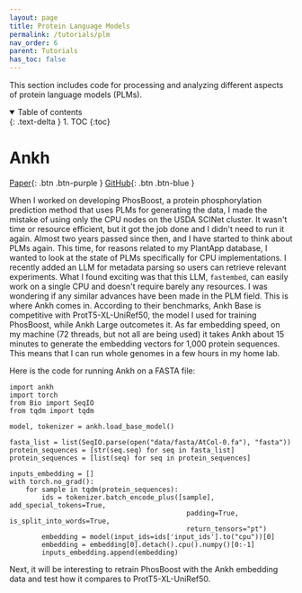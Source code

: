```yaml
---
layout: page
title: Protein Language Models
permalink: /tutorials/plm
nav_order: 6
parent: Tutorials
has_toc: false
---
```


This section includes code for processing and analyzing different aspects of protein language models (PLMs). 

<details open markdown="block">
  <summary>
    Table of contents
  </summary>
  {: .text-delta }
1. TOC
{:toc}
</details>

# Ankh

[Paper](https://arxiv.org/abs/2301.06568){: .btn .btn-purple }
[GitHub](https://github.com/agemagician/Ankh){: .btn .btn-blue }

When I worked on developing PhosBoost, a protein phosphorylation prediction method that uses PLMs for generating the data, I made the mistake of using only the CPU nodes on the USDA SCINet cluster. It wasn't time or resource efficient, but it got the job done and I didn't need to run it again. Almost two years passed since then, and I have started to think about PLMs again. This time, for reasons related to my PlantApp database, I wanted to look at the state of PLMs specifically for CPU implementations. I recently added an LLM for metadata parsing so users can retrieve relevant experiments. What I found exciting was that this LLM, `fastembed`, can easily work on a single CPU and doesn't require barely any resources. I was wondering if any similar advances have been made in the PLM field. This is where Ankh comes in. According to their benchmarks, Ankh Base is competitive with ProtT5-XL-UniRef50, the model I used for training PhosBoost, while Ankh Large outcometes it. As far embedding speed, on my machine (72 threads, but not all are being used) it takes Ankh about 15 minutes to generate the embedding vectors for 1,000 protein sequences. This means that I can run whole genomes in a few hours in my home lab.

Here is the code for running Ankh on a FASTA file:

```
import ankh
import torch
from Bio import SeqIO
from tqdm import tqdm

model, tokenizer = ankh.load_base_model()

fasta_list = list(SeqIO.parse(open("data/fasta/AtCol-0.fa"), "fasta"))
protein_sequences = [str(seq.seq) for seq in fasta_list]
protein_sequences = [list(seq) for seq in protein_sequences]

inputs_embedding = []
with torch.no_grad():
    for sample in tqdm(protein_sequences):
        ids = tokenizer.batch_encode_plus([sample], add_special_tokens=True, 
                                            padding=True, is_split_into_words=True, 
                                            return_tensors="pt")
        embedding = model(input_ids=ids['input_ids'].to("cpu"))[0]
        embedding = embedding[0].detach().cpu().numpy()[0:-1]
        inputs_embedding.append(embedding)
```

Next, it will be interesting to retrain PhosBoost with the Ankh embedding data and test how it compares to ProtT5-XL-UniRef50.